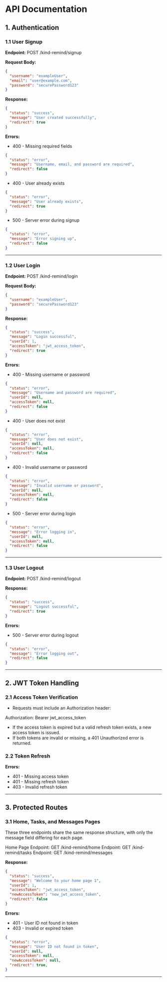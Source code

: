# API Documentation

## 1. Authentication

### 1.1 User Signup

**Endpoint:** POST /kind-remind/signup

**Request Body:**

```json
{
  "username": "exampleUser",
  "email": "user@example.com",
  "password": "securePassword123"
}
```

**Response:**

```json
{
  "status": "success",
  "message": "User created successfully",
  "redirect": true
}
```

**Errors:**

- 400 - Missing required fields

```json
{
  "status": "error",
  "message": "Username, email, and password are required",
  "redirect": false
}
```

- 400 - User already exists

```json
{
  "status": "error",
  "message": "User already exists",
  "redirect": true
}
```

- 500 - Server error during signup

```json
{
  "status": "error",
  "message": "Error signing up",
  "redirect": false
}
```

---

### 1.2 User Login

**Endpoint:** POST /kind-remind/login

**Request Body:**

```json
{
  "username": "exampleUser",
  "password": "securePassword123"
}
```

**Response:**

```json
{
  "status": "success",
  "message": "Login successful",
  "userId": 1,
  "accessToken": "jwt_access_token",
  "redirect": true
}
```

**Errors:**

- 400 - Missing username or password

```json
{
  "status": "error",
  "message": "Username and password are required",
  "userId": null,
  "accessToken": null,
  "redirect": false
}
```

- 400 - User does not exist

```json
{
  "status": "error",
  "message": "User does not exist",
  "userId": null,
  "accessToken": null,
  "redirect": false
}
```

- 400 - Invalid username or password

```json
{
  "status": "error",
  "message": "Invalid username or password",
  "userId": null,
  "accessToken": null,
  "redirect": false
}
```

- 500 - Server error during login

```json
{
  "status": "error",
  "message": "Error logging in",
  "userId": null,
  "accessToken": null,
  "redirect": false
}
```

---

### 1.3 User Logout

**Endpoint:** POST /kind-remind/logout

**Response:**

```json
{
  "status": "success",
  "message": "Logout successful",
  "redirect": true
}
```

**Errors:**

- 500 - Server error during logout

```json
{
  "status": "error",
  "message": "Error logging out",
  "redirect": false
}
```

---

## 2. JWT Token Handling

### 2.1 Access Token Verification

- Requests must include an Authorization header:

Authorization: Bearer jwt_access_token

- If the access token is expired but a valid refresh token exists, a new access token is issued.
- If both tokens are invalid or missing, a 401 Unauthorized error is returned.

### 2.2 Token Refresh

**Errors:**

- 401 - Missing access token
- 401 - Missing refresh token
- 403 - Invalid refresh token

---

## 3. Protected Routes

### 3.1 Home, Tasks, and Messages Pages

These three endpoints share the same response structure, with only the message field differing for each page.

Home Page
Endpoint: GET /kind-remind/home
Endpoint: GET /kind-remind/tasks
Endpoint: GET /kind-remind/messages

**Response:**

```json
{
  "status": "success",
  "message": "Welcome to your home page 1",
  "userId": 1,
  "accessToken": "jwt_access_token",
  "newAccessToken": "new_jwt_access_token",
  "redirect": false
}
```
**Errors:**
- 401 - User ID not found in token
- 403 - Invalid or expired token

```json
{
  "status": "error",
  "message": "User ID not found in token",
  "userId": null,
  "accessToken": null,
  "newAccessToken": null,
  "redirect": true,
}
```
---
